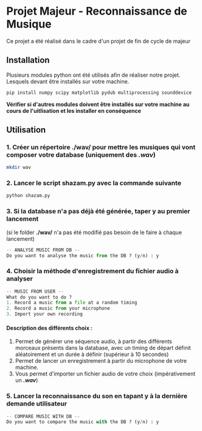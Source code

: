 # Projet Majeur - Reconnaissance de Musique

Ce projet a été réalisé dans le cadre d'un projet de fin de cycle de majeur

## Installation
Plusieurs modules python ont été utilisés afin de réaliser notre projet. Lesquels devant être installés sur votre machine.
```bash
pip install numpy scipy matplotlib pydub multiprocessing sounddevice
```
**Vérifier si d'autres modules doivent être installés sur votre machine au cours de l'uitlisation et les installer en conséquence**
## Utilisation
### 1. Créer un répertoire **./wav/** pour mettre les musiques qui vont composer votre database (uniquement des ***.wav***)
```bash
mkdir wav
```
### 2. Lancer le script **shazam.py** avec la commande suivante 
```bash
python shazam.py
```
### 3. Si la database n'a pas déjà été générée, taper **y** au premier lancement 
(si le folder **./wav/** n'a pas été modifié pas besoin de le faire à chaque lancement)
```python
-- ANALYSE MUSIC FROM DB --
Do you want to analyse the music from the DB ? (y/n) : y
```
### 4. Choisir la méthode d'enregistrement du fichier audio à analyser
```python
-- MUSIC FROM USER --
What do you want to do ?
1. Record a music from a file at a random timing
2. Record a music from your microphone
3. Import your own recording
```
#### Description des différents choix :
1. Permet de générer une séquence audio, à partir des différents morceaux présents dans la database, avec un timing de départ définit aléatoirement et un durée à définir (supérieur à 10 secondes)
2. Permet de lancer un enregistrement à partir du microphone de votre machine.
3. Vous permet d'importer un fichier audio de votre choix (impérativement un ***.wav***) 

### 5. Lancer la reconnaissance du son en tapant y à la dernière demande utilisateur
```python
-- COMPARE MUSIC WITH DB --
Do you want to compare the music with the DB ? (y/n) : y
```
